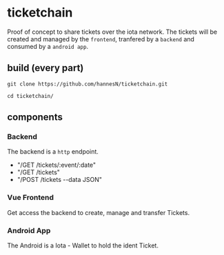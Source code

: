 # ticketchain

Proof of concept to share tickets over the iota network. The tickets will be created and managed by the `frontend`, tranfered by a `backend` and consumed by a `android app`.

## build (every part)

```
git clone https://github.com/hannesN/ticketchain.git

cd ticketchain/
```

## components

### Backend 

The backend is a `http` endpoint. 

- "/GET /tickets/:event/:date"
- "/GET /tickets"
- "/POST /tickets --data JSON"

### Vue Frontend 

Get access the backend to create, manage and transfer Tickets.

### Android App

The Android is a Iota - Wallet to hold the ident Ticket. 




